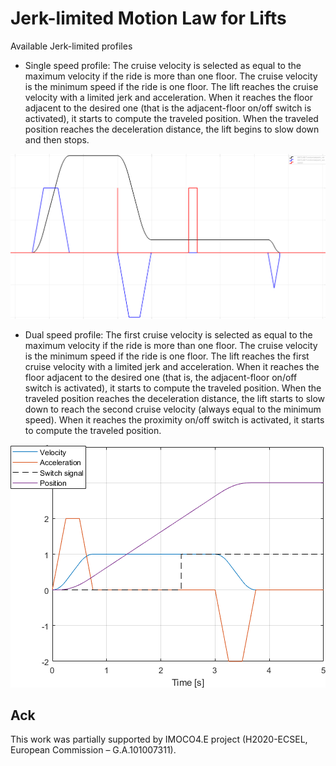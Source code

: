 # Jerk-limited Motion Law for Lifts

Available Jerk-limited profiles

- Single speed profile:
The cruise velocity is selected as equal to the maximum velocity if the ride is more than one floor. The cruise velocity is the minimum speed if the ride is one floor. The lift reaches the cruise velocity with a limited jerk and acceleration. When it reaches the floor adjacent to the desired one (that is the adjacent-floor on/off switch is activated), it starts to compute the traveled position. When the traveled position reaches the deceleration distance, the lift begins to slow down and then stops.

![single speed profile](https://github.com/industrial-control-group-unibs/IMOCO-Lift-Motion-Law/blob/main/docs/Motion%20law%20-%20dual%20speed.png)


- Dual speed profile:
The first cruise velocity is selected as equal to the maximum velocity if the ride is more than one floor. The cruise velocity is the minimum speed if the ride is one floor. The lift reaches the first cruise velocity with a limited jerk and acceleration. When it reaches the floor adjacent to the desired one (that is, the adjacent-floor on/off switch is activated), it starts to compute the traveled position. When the traveled position reaches the deceleration distance, the lift starts to slow down to reach the second cruise velocity (always equal to the minimum speed). When it reaches the proximity on/off switch is activated, it starts to compute the traveled position.

![dual speed profile](https://github.com/industrial-control-group-unibs/IMOCO-Lift-Motion-Law/blob/main/docs/Motion%20law%20-%20Single%20speed.png)
## Ack

This work was partially supported by IMOCO4.E project (H2020-ECSEL, European Commission – G.A.101007311).
